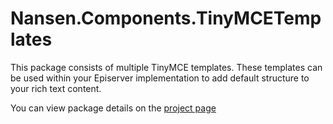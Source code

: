 # Nansen.Components.TinyMCETemplates
This package consists of multiple TinyMCE templates. These templates can be used within your Episerver implementation to add default structure to your rich text content.

You can view package details on the [project page](https://davidboland.site/projects/tinymce-templates-package)
